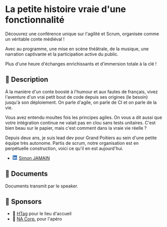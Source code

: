 # La petite histoire vraie d'une fonctionnalité

Découvrez une conférence unique sur l'agilité et Scrum, organisée comme un véritable conte médiéval ! 

Avec au programme, une mise en scène théâtrale, de la musique, une narration captivante et la participation active du public. 

Plus d'une heure d'échanges enrichissants et d'immersion totale à la clé !

## 📜 Description

À la manière d'un conte boosté à l'humour et aux fautes de français, vivez l'aventure d'un vrai petit bout de code depuis ses origines (le besoin) jusqu'à son déploiement. On parle d'agile, on parle de CI et on parle de la vie.

Vous avez entendu moultes fois les principes agiles. On vous a dit aussi que votre intégration continue ne valait pas en clou sans tests unitaires. C'est bien beau sur le papier, mais c'est comment dans la vraie vie réelle ?

Depuis deux ans, je suis lead dev pour Grand Poitiers au sein d'une petite équipe très autonome. Partis de scrum, notre organisation est en perpétuelle construction, voici ce qu'il en est aujourd'hui.

- <img src="../../assets/linkedin.png" width="16" style="margin-right: 4px">[Simon JAMAIN](https://www.linkedin.com/in/simonjamain/)

## 📂 Documents

Documents transmit par le speaker.

## 💖 Sponsors

- 🏢 [HTag](https://www.neoloji.fr/htag) pour le lieu d'accueil
- 🍔 [NA Corp.](https://www.nacorp.fr/) pour l'apéro
